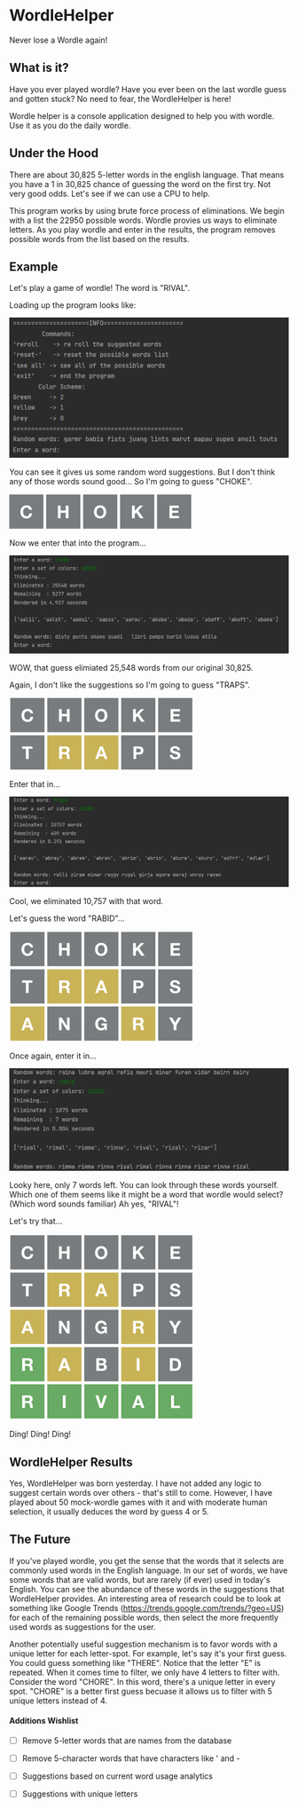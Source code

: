 # WordleHelper
Never lose a Wordle again!

## What is it?
Have you ever played wordle? Have you ever been on the last wordle guess and gotten stuck? No need to fear, the WordleHelper is here!

Wordle helper is a console application designed to help you with wordle. Use it as you do the daily wordle.

## Under the Hood
There are about 30,825 5-letter words in the english language. That means you have a 1 in 30,825 chance of guessing the word on the first try. Not very good odds. Let's see if we can use a CPU to help.

This program works by using brute force process of eliminations. We begin with a list the 22950 possible words. Wordle provies us ways to eliminate letters. As you play wordle and enter in the results, the program removes possible words from the list based on the results.

## Example
Let's play a game of wordle! The word is  "RIVAL".

Loading up the program looks like:

![Menu](https://github.com/jocon15/WordleHelper/blob/master/images/menu.png)

You can see it gives us some random word suggestions.
But I don't think any of those words sound good... So I'm going to guess "CHOKE".

![guess1](https://github.com/jocon15/WordleHelper/blob/master/images/guess1.png)

Now we enter that into the program...

![input1](https://github.com/jocon15/WordleHelper/blob/master/images/input1.png)

WOW, that guess elimiated 25,548 words from our original 30,825.

Again, I don't like the suggestions so I'm going to guess "TRAPS".

![guess2](https://github.com/jocon15/WordleHelper/blob/master/images/guess2.png)

Enter that in...

![input2](https://github.com/jocon15/WordleHelper/blob/master/images/input2.png)

Cool, we eliminated 10,757 with that word.

Let's guess the word "RABID"...

![guess3](https://github.com/jocon15/WordleHelper/blob/master/images/guess3.png)

Once again, enter it in...

![input3](https://github.com/jocon15/WordleHelper/blob/master/images/input3.png)

Looky here, only 7 words left. You can look through these words yourself. Which one of them seems like it might be a word that wordle would select? (Which word sounds familiar) Ah yes, "RIVAL"!

Let's try that...

![guess5](https://github.com/jocon15/WordleHelper/blob/master/images/guess5.png)

Ding! Ding! Ding!

## WordleHelper Results
Yes, WordleHelper was born yesterday. I have not added any logic to suggest certain words over others - that's still to come. However, I have played about 50 mock-wordle games with it and with moderate human selection, it usually deduces the word by guess 4 or 5.

## The Future
If you've played wordle, you get the sense that the words that it selects are commonly used words in the English language. In our set of words, we have some words that are valid words, but are rarely (if ever) used in today's English. You can see the abundance of these words in the suggestions that WordleHelper provides. An interesting area of research could be to look at something like Google Trends (https://trends.google.com/trends/?geo=US) for each of the remaining possible words, then select the more frequently used words as suggestions for the user.

Another potentially useful suggestion mechanism is to favor words with a unique letter for each letter-spot. For example, let's say it's your first guess. You could guess something like "THERE". Notice that the letter "E" is repeated. When it comes time to filter, we only have 4 letters to filter with. Consider the word "CHORE". In this word, there's a unique letter in every spot. "CHORE" is a better first guess becuase it allows us to filter with 5 unique letters instead of 4.

#### Additions Wishlist
- [ ] Remove 5-letter words that are names from the database
- [ ] Remove 5-character words that have characters like ' and  -
- [ ] Suggestions based on current word usage analytics
- [ ] Suggestions with unique letters


